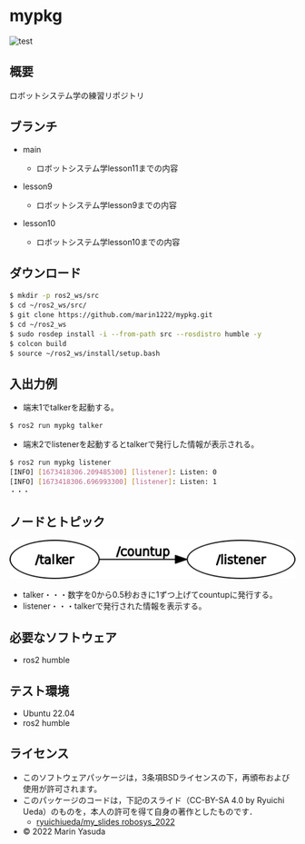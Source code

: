 # mypkg
![test](https://github.com/marin1222/mypkg/actions/workflows/test.yml/badge.svg)

## 概要
ロボットシステム学の練習リポジトリ



## ブランチ
* main
  * ロボットシステム学lesson11までの内容

* lesson9
  * ロボットシステム学lesson9までの内容

* lesson10
  * ロボットシステム学lesson10までの内容

## ダウンロード
```bash
$ mkdir -p ros2_ws/src
$ cd ~/ros2_ws/src/
$ git clone https://github.com/marin1222/mypkg.git
$ cd ~/ros2_ws
$ sudo rosdep install -i --from-path src --rosdistro humble -y
$ colcon build
$ source ~/ros2_ws/install/setup.bash
```
## 入出力例
* 端末1でtalkerを起動する。
```bash
$ ros2 run mypkg talker
```
* 端末2でlistenerを起動するとtalkerで発行した情報が表示される。
```bash
$ ros2 run mypkg listener
[INFO] [1673418306.209485300] [listener]: Listen: 0
[INFO] [1673418306.696993300] [listener]: Listen: 1
・・・
```

## ノードとトピック
![image](https://raw.githubusercontent.com/marin1222/mypkg/main/rosgraph.png)
* talker・・・数字を0から0.5秒おきに1ずつ上げてcountupに発行する。
* listener・・・talkerで発行された情報を表示する。

## 必要なソフトウェア
* ros2 humble

## テスト環境
* Ubuntu 22.04
* ros2 humble

## ライセンス
* このソフトウェアパッケージは，3条項BSDライセンスの下，再頒布および使用が許可されます。
* このパッケージのコードは，下記のスライド（CC-BY-SA 4.0 by Ryuichi Ueda）のものを，本人の許可を得て自身の著作としたものです．
  * [ryuichiueda/my_slides robosys_2022](https://github.com/ryuichiueda/my_slides/tree/master/robosys_2022)
* © 2022 Marin Yasuda
